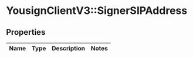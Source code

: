 # YousignClientV3::SignerSIPAddress

## Properties
Name | Type | Description | Notes
------------ | ------------- | ------------- | -------------

